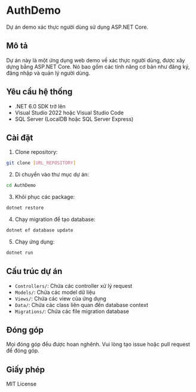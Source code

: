 # AuthDemo

Dự án demo xác thực người dùng sử dụng ASP.NET Core.

## Mô tả

Dự án này là một ứng dụng web demo về xác thực người dùng, được xây dựng bằng ASP.NET Core. Nó bao gồm các tính năng cơ bản như đăng ký, đăng nhập và quản lý người dùng.

## Yêu cầu hệ thống

- .NET 6.0 SDK trở lên
- Visual Studio 2022 hoặc Visual Studio Code
- SQL Server (LocalDB hoặc SQL Server Express)

## Cài đặt

1. Clone repository:
```bash
git clone [URL_REPOSITORY]
```

2. Di chuyển vào thư mục dự án:
```bash
cd AuthDemo
```

3. Khôi phục các package:
```bash
dotnet restore
```

4. Chạy migration để tạo database:
```bash
dotnet ef database update
```

5. Chạy ứng dụng:
```bash
dotnet run
```

## Cấu trúc dự án

- `Controllers/`: Chứa các controller xử lý request
- `Models/`: Chứa các model dữ liệu
- `Views/`: Chứa các view của ứng dụng
- `Data/`: Chứa các class liên quan đến database context
- `Migrations/`: Chứa các file migration database

## Đóng góp

Mọi đóng góp đều được hoan nghênh. Vui lòng tạo issue hoặc pull request để đóng góp.

## Giấy phép

MIT License 